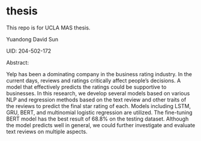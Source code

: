 # thesis
This repo is for UCLA MAS thesis. 

Yuandong David Sun

UID: 204-502-172

Abstract:

Yelp has been a dominating company in the business rating industry. In the current days,
reviews and ratings critically affect people’s decisions. A model that effectively predicts
the ratings could be supportive to businesses. In this research, we develop several models
based on various NLP and regression methods based on the text review and other traits of
the reviews to predict the final star rating of each. Models including LSTM, GRU, BERT,
and multinomial logistic regression are utilized. The fine-tuning BERT model has the best
result of 68.8% on the testing dataset. Although the model predicts well in general, we could
further investigate and evaluate text reviews on multiple aspects.
